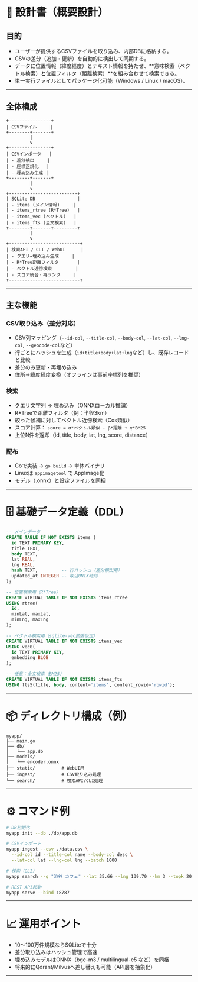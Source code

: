 # 📝 設計書（概要設計）

## 目的

* ユーザーが提供するCSVファイルを取り込み、内部DBに格納する。
* CSVの差分（追加・更新）を自動的に検出して同期する。
* データに位置情報（緯度経度）とテキスト情報を持たせ、\*\*意味検索（ベクトル検索）**と**位置フィルタ（距離検索）\*\*を組み合わせて検索できる。
* 単一実行ファイルとしてパッケージ化可能（Windows / Linux / macOS）。

---

## 全体構成

```
+----------------+
| CSVファイル     |
+--------+-------+
         |
         v
+----------------+
| CSVインポータ   |
| - 差分検出     |
| - 座標正規化   |
| - 埋め込み生成 |
+--------+-------+
         |
         v
+--------------------------+
| SQLite DB                |
| - items (メイン情報)     |
| - items_rtree (R*Tree)   |
| - items_vec (ベクトル)   |
| - items_fts (全文検索)   |
+--------+-------+---------+
         |
         v
+---------------------------+
| 検索API / CLI / WebUI      |
| - クエリ→埋め込み生成     |
| - R*Tree距離フィルタ       |
| - ベクトル近傍検索         |
| - スコア統合・再ランク     |
+---------------------------+
```

---

## 主な機能

### CSV取り込み（差分対応）

* CSV列マッピング（`--id-col`, `--title-col`, `--body-col`, `--lat-col`, `--lng-col`, `--geocode-col`など）
* 行ごとにハッシュを生成（`id+title+body+lat+lng`など）し、既存レコードと比較
* 差分のみ更新・再埋め込み
* 住所→緯度経度変換（オフラインは事前座標列を推奨）

### 検索

* クエリ文字列 → 埋め込み（ONNXローカル推論）
* R\*Treeで距離フィルタ（例：半径3km）
* 絞った候補に対してベクトル近傍検索（Cos類似）
* スコア計算：
  `score = α*ベクトル類似 - β*距離 + γ*BM25`
* 上位N件を返却（id, title, body, lat, lng, score, distance）

### 配布

* Goで実装 → `go build` → 単体バイナリ
* Linuxは `appimagetool` で AppImage化
* モデル（.onnx）と設定ファイルを同梱

---

# 🗄 基礎データ定義（DDL）

```sql
-- メインデータ
CREATE TABLE IF NOT EXISTS items (
  id TEXT PRIMARY KEY,
  title TEXT,
  body TEXT,
  lat REAL,
  lng REAL,
  hash TEXT,         -- 行ハッシュ（差分検出用）
  updated_at INTEGER -- 取込UNIX時刻
);

-- 位置検索用（R*Tree）
CREATE VIRTUAL TABLE IF NOT EXISTS items_rtree
USING rtree(
  id,
  minLat, maxLat,
  minLng, maxLng
);

-- ベクトル検索用（sqlite-vec拡張仮定）
CREATE VIRTUAL TABLE IF NOT EXISTS items_vec
USING vec0(
  id TEXT PRIMARY KEY,
  embedding BLOB
);

-- 任意：全文検索（BM25）
CREATE VIRTUAL TABLE IF NOT EXISTS items_fts
USING fts5(title, body, content='items', content_rowid='rowid');
```

---

# 📦 ディレクトリ構成（例）

```
myapp/
├── main.go
├── db/
│   └── app.db
├── models/
│   └── encoder.onnx
├── static/          # WebUI用
├── ingest/          # CSV取り込み処理
└── search/          # 検索API/CLI処理
```

---

# ⚙️ コマンド例

```bash
# DB初期化
myapp init --db ./db/app.db

# CSVインポート
myapp ingest --csv ./data.csv \
  --id-col id --title-col name --body-col desc \
  --lat-col lat --lng-col lng --batch 1000

# 検索（CLI）
myapp search --q "渋谷 カフェ" --lat 35.66 --lng 139.70 --km 3 --topk 20 --json

# REST API起動
myapp serve --bind :8787
```

---

# 📈 運用ポイント

* 10〜100万件規模ならSQLiteで十分
* 差分取り込みはハッシュ管理で高速
* 埋め込みモデルはONNX（bge-m3 / multilingual-e5 など）を同梱
* 将来的にQdrant/Milvusへ差し替えも可能（API層を抽象化）

---